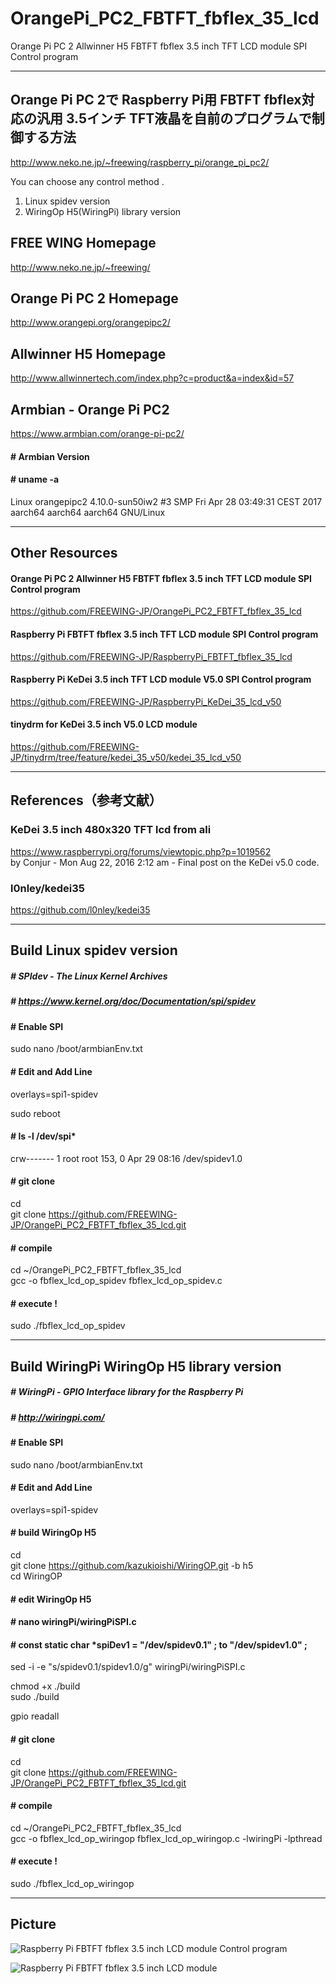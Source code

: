 # OrangePi_PC2_FBTFT_fbflex_35_lcd
Orange Pi PC 2 Allwinner H5 FBTFT fbflex 3.5 inch TFT LCD module SPI Control program

---
## Orange Pi PC 2で Raspberry Pi用 FBTFT fbflex対応の汎用 3.5インチ TFT液晶を自前のプログラムで制御する方法
http://www.neko.ne.jp/~freewing/raspberry_pi/orange_pi_pc2/  

You can choose any control method .  
1. Linux spidev version  
2. WiringOp H5(WiringPi) library version  

## FREE WING Homepage
http://www.neko.ne.jp/~freewing/  

## Orange Pi PC 2 Homepage
http://www.orangepi.org/orangepipc2/  

## Allwinner H5 Homepage
http://www.allwinnertech.com/index.php?c=product&a=index&id=57  

## Armbian - Orange Pi PC2
https://www.armbian.com/orange-pi-pc2/  

#### # Armbian Version
#### # uname -a
Linux orangepipc2 4.10.0-sun50iw2 #3 SMP Fri Apr 28 03:49:31 CEST 2017 aarch64 aarch64 aarch64 GNU/Linux  

---
## Other Resources

#### Orange Pi PC 2 Allwinner H5 FBTFT fbflex 3.5 inch TFT LCD module SPI Control program
https://github.com/FREEWING-JP/OrangePi_PC2_FBTFT_fbflex_35_lcd  

#### Raspberry Pi FBTFT fbflex 3.5 inch TFT LCD module SPI Control program
https://github.com/FREEWING-JP/RaspberryPi_FBTFT_fbflex_35_lcd  

#### Raspberry Pi KeDei 3.5 inch TFT LCD module V5.0 SPI Control program
https://github.com/FREEWING-JP/RaspberryPi_KeDei_35_lcd_v50  

#### tinydrm for KeDei 3.5 inch V5.0 LCD module
https://github.com/FREEWING-JP/tinydrm/tree/feature/kedei_35_v50/kedei_35_lcd_v50  

---
## References（参考文献）
### KeDei 3.5 inch 480x320 TFT lcd from ali
https://www.raspberrypi.org/forums/viewtopic.php?p=1019562  
 by Conjur - Mon Aug 22, 2016 2:12 am - Final post on the KeDei v5.0 code.

### l0nley/kedei35
https://github.com/l0nley/kedei35

---
## Build Linux spidev version
##### # SPIdev - The Linux Kernel Archives
##### # https://www.kernel.org/doc/Documentation/spi/spidev

#### # Enable SPI
sudo nano /boot/armbianEnv.txt  

#### # Edit and Add Line
overlays=spi1-spidev  

sudo reboot  

#### # ls -l /dev/spi*
crw------- 1 root root 153, 0 Apr 29 08:16 /dev/spidev1.0  

#### # git clone
cd  
git clone https://github.com/FREEWING-JP/OrangePi_PC2_FBTFT_fbflex_35_lcd.git

#### # compile
cd ~/OrangePi_PC2_FBTFT_fbflex_35_lcd  
gcc -o fbflex_lcd_op_spidev fbflex_lcd_op_spidev.c  

#### # execute !
sudo ./fbflex_lcd_op_spidev  


---
## Build WiringPi WiringOp H5 library version
##### # WiringPi - GPIO Interface library for the Raspberry Pi
##### # http://wiringpi.com/

#### # Enable SPI
sudo nano /boot/armbianEnv.txt  

#### # Edit and Add Line
overlays=spi1-spidev  

#### # build WiringOp H5
cd  
git clone https://github.com/kazukioishi/WiringOP.git -b h5  
cd WiringOP  

#### # edit WiringOp H5
#### # nano wiringPi/wiringPiSPI.c
#### # const static char *spiDev1 = "/dev/spidev0.1" ; to "/dev/spidev1.0" ;
sed -i -e "s/spidev0\.1/spidev1\.0/g" wiringPi/wiringPiSPI.c

chmod +x ./build  
sudo ./build  

gpio readall  

#### # git clone
cd  
git clone https://github.com/FREEWING-JP/OrangePi_PC2_FBTFT_fbflex_35_lcd.git  

#### # compile
cd ~/OrangePi_PC2_FBTFT_fbflex_35_lcd  
gcc -o fbflex_lcd_op_wiringop fbflex_lcd_op_wiringop.c -lwiringPi -lpthread  

#### # execute !
sudo ./fbflex_lcd_op_wiringop  


---
## Picture

![Raspberry Pi FBTFT fbflex 3.5 inch LCD module Control program](/fbtft_fbflex_35_lcd_1.jpg)

![Raspberry Pi FBTFT fbflex 3.5 inch LCD module](/fbtft_fbflex_35_lcd_2.jpg)

